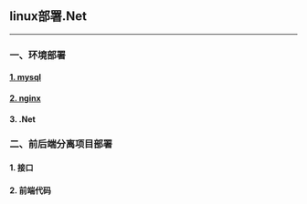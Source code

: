 ## linux部署.Net
----------------------------------------
### 一、环境部署
#### [1.  mysql](https://github.com/chi8708/Linux-.Net/blob/main/linux%E9%83%A8%E7%BD%B2mysql.md)
#### [2.  nginx](./linux%E9%83%A8%E7%BD%B2nginx.md)
#### 3.  .Net
### 二、前后端分离项目部署
#### 1. 接口
#### 2. 前端代码
